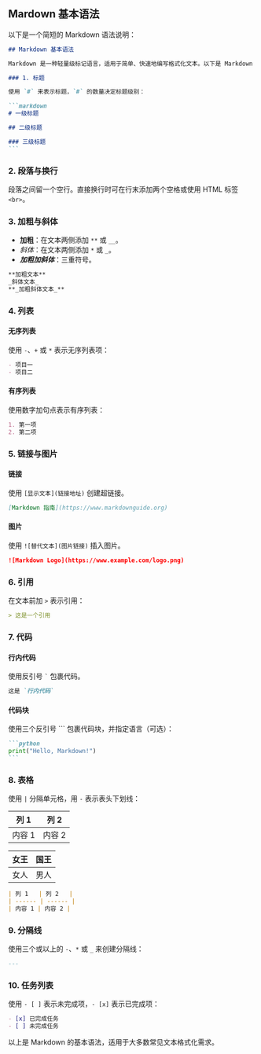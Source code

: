 ## Mardown 基本语法

以下是一个简短的 Markdown 语法说明：

````markdown
## Markdown 基本语法

Markdown 是一种轻量级标记语言，适用于简单、快速地编写格式化文本。以下是 Markdown 的基本语法。

### 1. 标题

使用 `#` 来表示标题，`#` 的数量决定标题级别：

```markdown
# 一级标题

## 二级标题

### 三级标题
```
````

### 2. 段落与换行

段落之间留一个空行。直接换行时可在行末添加两个空格或使用 HTML 标签 `<br>`。

### 3. 加粗与斜体

- **加粗**：在文本两侧添加 `**` 或 `__`。
- _斜体_：在文本两侧添加 `*` 或 `_`。
- **_加粗加斜体_**：三重符号。

```markdown
**加粗文本**
_斜体文本_
**_加粗斜体文本_**
```

### 4. 列表

#### 无序列表

使用 `-`、`+` 或 `*` 表示无序列表项：

```markdown
- 项目一
- 项目二
```

#### 有序列表

使用数字加句点表示有序列表：

```markdown
1. 第一项
2. 第二项
```

### 5. 链接与图片

#### 链接

使用 `[显示文本](链接地址)` 创建超链接。

```markdown
[Markdown 指南](https://www.markdownguide.org)
```

#### 图片

使用 `![替代文本](图片链接)` 插入图片。

```markdown
![Markdown Logo](https://www.example.com/logo.png)
```

### 6. 引用

在文本前加 `>` 表示引用：

```markdown
> 这是一个引用
```

### 7. 代码

#### 行内代码

使用反引号 `` ` `` 包裹代码。

```markdown
这是 `行内代码`
```

#### 代码块

使用三个反引号 ``` 包裹代码块，并指定语言（可选）：

````markdown
```python
print("Hello, Markdown!")
```
````

### 8. 表格

使用 `|` 分隔单元格，用 `-` 表示表头下划线：

| 列 1   | 列 2   |
| ------ | ------ |
| 内容 1 | 内容 2 |

| 女王 | 国王 |
| ---- | ---- |
| 女人 | 男人 |

```markdown
| 列 1   | 列 2   |
| ------ | ------ |
| 内容 1 | 内容 2 |
```

### 9. 分隔线

使用三个或以上的 `-`、`*` 或 `_` 来创建分隔线：

```markdown
---
```

### 10. 任务列表

使用 `- [ ]` 表示未完成项，`- [x]` 表示已完成项：

```markdown
- [x] 已完成任务
- [ ] 未完成任务
```

以上是 Markdown 的基本语法，适用于大多数常见文本格式化需求。
